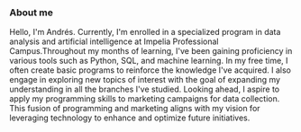 ### About me

Hello, I'm Andrés. Currently, I'm enrolled in a specialized program in data analysis and artificial intelligence at Impelia Professional Campus.Throughout my months of learning, I've been gaining proficiency in various tools such as Python, SQL, and machine learning. In my free time, I often create basic programs to reinforce the knowledge I've acquired. I also engage in exploring new topics of interest with the goal of expanding my understanding in all the branches I've studied. Looking ahead, I aspire to apply my programming skills to marketing campaigns for data collection. This fusion of programming and marketing aligns with my vision for leveraging technology to enhance and optimize future initiatives.





